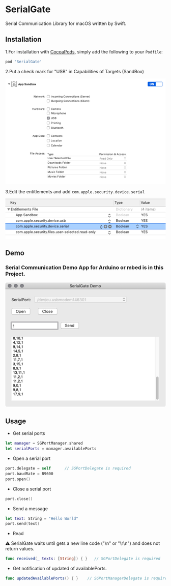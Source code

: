 # SerialGate
Serial Communication Library for macOS written by Swift.

## Installation

1.For installation with [CocoaPods](http://cocoapods.org), simply add the following to your `Podfile`:

```ruby
pod 'SerialGate'
```

2.Put a check mark for "USB" in Capabilities of Targets (SandBox)

![sandbox](./images/sandbox.png)


3.Edit the entitlements and add `com.apple.security.device.serial`

![entitlements](./images/entitlements.png)


## Demo
### Serial Communication Demo App for Arduino or mbed is in this Project.
![entitlements](./images/DemoApp.png)


## Usage

- Get serial ports 

```swift
let manager = SGPortManager.shared
let serialPorts = manager.availablePorts
```

- Open a serial port

```swift
port.delegate = self      // SGPortDelegate is required
port.baudRate = B9600
port.open()
```

- Close a serial port

```swift
port.close()
```

- Send a message

```swift
let text: String = "Hello World"
port.send(text)
```

- Read

⚠️ SerialGate waits until gets a new line code ("\n" or "\r\n") and does not return values.

```swift
func received(_ texts: [String]) { }   // SGPortDelegate is required
```

- Get notification of updated of availablePorts.

```swift
func updatedAvailablePorts() { }    // SGPortManagerDelegate is required
```